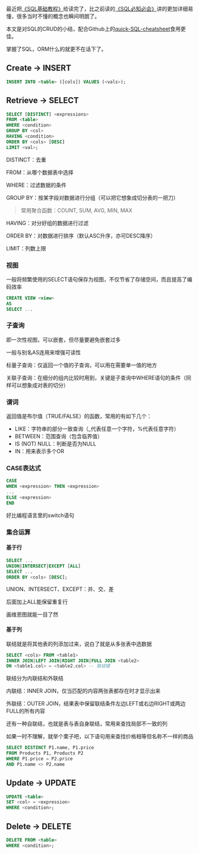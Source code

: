 最近把[《SQL基础教程》](https://book.douban.com/subject/27055712/)给读完了，比之前读的[《SQL必知必会》](https://book.douban.com/subject/24250054/)讲的更加详细易懂，很多当时不懂的概念也瞬间明朗了。

本文是对SQL的CRUD的小结，配合Github上的[quick-SQL-cheatsheet](https://github.com/enochtangg/quick-SQL-cheatsheet/blob/master/README_zh-hans.md)食用更佳。

掌握了SQL，ORM什么的就更不在话下了。

## Create -> INSERT

``` sql
INSERT INTO <table> ([cols]) VALUES (<vals>);
```

## Retrieve -> SELECT

``` sql
SELECT [DISTINCT] <expressions>
FROM <table>
WHERE <condition>
GROUP BY <col>
HAVING <condition>
ORDER BY <cols> [DESC]
LIMIT <val>;
```

DISTINCT：去重

FROM：从哪个数据表中选择

WHERE：过滤数据的条件

GROUP BY：按某字段对数据进行分组（可以把它想象成切分表的一把刀）

> 常用聚合函数：COUNT, SUM, AVG, MIN, MAX

HAVING：对分好组的数据进行过滤

ORDER BY：对数据进行排序（默认ASC升序，亦可DESC降序）

LIMIT：列数上限

### 视图

一般将频繁使用的SELECT语句保存为视图，不仅节省了存储空间，而且提高了编码效率

``` sql
CREATE VIEW <view>
AS
SELECT ...
```

### 子查询

即一次性视图，可以嵌套，但尽量要避免嵌套过多

一般与别名AS连用来增强可读性

标量子查询：仅返回一个值的子查询，可以用在需要单一值的地方

关联子查询：在细分的组内比较时用到，关键是子查询中WHERE语句的条件（同样可以想象成对表的切分）

### 谓词

返回值是布尔值（TRUE/FALSE）的函数，常用的有如下几个：

- LIKE：字符串的部分一致查询（\_代表任意一个字符，%代表任意字符）
- BETWEEN：范围查询（包含临界值）
- IS (NOT) NULL：判断是否为NULL
- IN：用来表示多个OR

### CASE表达式

``` sql
CASE
WHEN <expression> THEN <expression>
...
ELSE <expression>
END
```

好比编程语言里的switch语句

### 集合运算

#### 基于行

``` sql
SELECT ...
UNION|INTERSECT|EXCEPT [ALL]
SELECT ...
ORDER BY <cols> [DESC];
```

UNION、INTERSECT、EXCEPT：并、交、差

后面加上ALL能保留重复行

画维恩图就能一目了然

#### 基于列

联结就是将其他表的列添加过来，说白了就是从多张表中选数据

``` sql
SELECT <cols> FROM <table1>
INNER JOIN|LEFT JOIN|RIGHT JOIN|FULL JOIN <table2>
ON <table1.col> = <table2.col> -- 联结键
```

联结分为内联结和外联结

内联结：INNER JOIN，仅当匹配的内容两张表都存在时才显示出来

外联结：OUTER JOIN，结果表中保留联结条件左边LEFT或右边RIGHT或两边FULL的所有内容

还有一种自联结，也就是表与表自身联结，常用来查找局部不一致的列

如果一时不理解，就举个栗子吧，以下语句用来查找价格相等但名称不一样的商品

``` sql
SELECT DISTINCT P1.name, P1.price
FROM Products P1, Products P2
WHERE P1.price = P2.price
AND P1.name <> P2.name
```

## Update -> UPDATE

``` sql
UPDATE <table>
SET <col> = <expression>
WHERE <condition>;
```

## Delete -> DELETE

``` sql
DELETE FROM <table>
WHERE <condition>;
```

